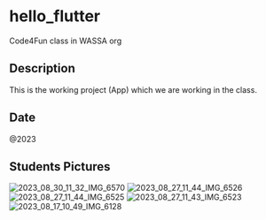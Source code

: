# hello_flutter
Code4Fun class in WASSA org

## Description
This is the working project (App) which we are working in the class.

## Date
@2023

## Students Pictures
![2023_08_30_11_32_IMG_6570](https://github.com/EhsanHasin/hello_flutter/assets/32514844/0b620d3b-7561-4e6c-bda8-849f5a16d036)
![2023_08_27_11_44_IMG_6526](https://github.com/EhsanHasin/hello_flutter/assets/32514844/0cf25165-f92d-4f77-8584-954d917f6e6c)
![2023_08_27_11_44_IMG_6525](https://github.com/EhsanHasin/hello_flutter/assets/32514844/1fffe727-781a-4c70-bc7b-8668de303df2)
![2023_08_27_11_43_IMG_6523](https://github.com/EhsanHasin/hello_flutter/assets/32514844/628303b6-3c95-46ca-87d5-2f7719978a12)
![2023_08_17_10_49_IMG_6128](https://github.com/EhsanHasin/hello_flutter/assets/32514844/66c73a8c-81ac-4c65-a751-43502c02334d)


